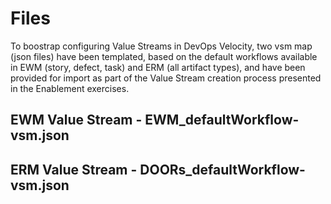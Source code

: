 # Files

To boostrap configuring Value Streams in DevOps Velocity, two vsm map (json files) have been templated, based on the default workflows available in EWM (story, defect, task) and ERM (all artifact types), and have been provided for import as part of the Value Stream creation process presented in the Enablement exercises.

## EWM Value Stream - EWM_defaultWorkflow-vsm.json
## ERM Value Stream - DOORs_defaultWorkflow-vsm.json